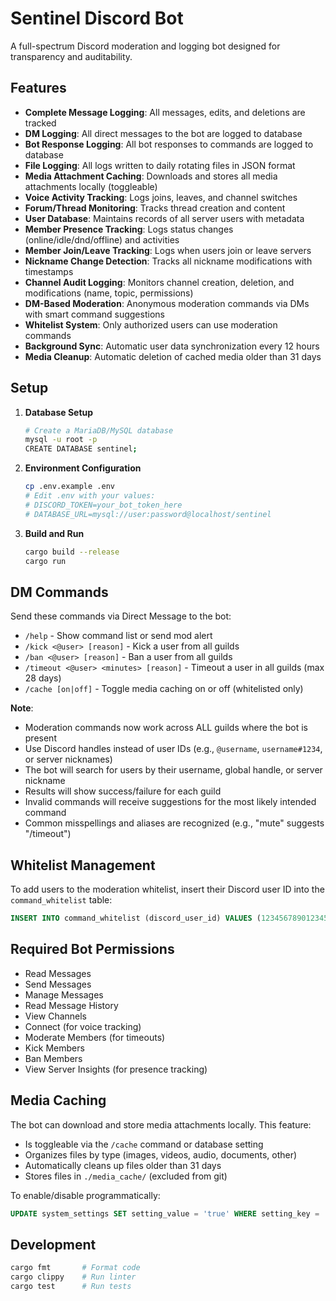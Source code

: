 # Sentinel Discord Bot

A full-spectrum Discord moderation and logging bot designed for transparency and auditability.

## Features

- **Complete Message Logging**: All messages, edits, and deletions are tracked
- **DM Logging**: All direct messages to the bot are logged to database
- **Bot Response Logging**: All bot responses to commands are logged to database
- **File Logging**: All logs written to daily rotating files in JSON format
- **Media Attachment Caching**: Downloads and stores all media attachments locally (toggleable)
- **Voice Activity Tracking**: Logs joins, leaves, and channel switches
- **Forum/Thread Monitoring**: Tracks thread creation and content
- **User Database**: Maintains records of all server users with metadata
- **Member Presence Tracking**: Logs status changes (online/idle/dnd/offline) and activities
- **Member Join/Leave Tracking**: Logs when users join or leave servers
- **Nickname Change Detection**: Tracks all nickname modifications with timestamps
- **Channel Audit Logging**: Monitors channel creation, deletion, and modifications (name, topic, permissions)
- **DM-Based Moderation**: Anonymous moderation commands via DMs with smart command suggestions
- **Whitelist System**: Only authorized users can use moderation commands
- **Background Sync**: Automatic user data synchronization every 12 hours
- **Media Cleanup**: Automatic deletion of cached media older than 31 days

## Setup

1. **Database Setup**
   ```bash
   # Create a MariaDB/MySQL database
   mysql -u root -p
   CREATE DATABASE sentinel;
   ```

2. **Environment Configuration**
   ```bash
   cp .env.example .env
   # Edit .env with your values:
   # DISCORD_TOKEN=your_bot_token_here
   # DATABASE_URL=mysql://user:password@localhost/sentinel
   ```

3. **Build and Run**
   ```bash
   cargo build --release
   cargo run
   ```

## DM Commands

Send these commands via Direct Message to the bot:

- `/help` - Show command list or send mod alert
- `/kick <@user> [reason]` - Kick a user from all guilds
- `/ban <@user> [reason]` - Ban a user from all guilds
- `/timeout <@user> <minutes> [reason]` - Timeout a user in all guilds (max 28 days)
- `/cache [on|off]` - Toggle media caching on or off (whitelisted only)

**Note**: 
- Moderation commands now work across ALL guilds where the bot is present
- Use Discord handles instead of user IDs (e.g., `@username`, `username#1234`, or server nicknames)
- The bot will search for users by their username, global handle, or server nickname
- Results will show success/failure for each guild
- Invalid commands will receive suggestions for the most likely intended command
- Common misspellings and aliases are recognized (e.g., "mute" suggests "/timeout")

## Whitelist Management

To add users to the moderation whitelist, insert their Discord user ID into the `command_whitelist` table:

```sql
INSERT INTO command_whitelist (discord_user_id) VALUES (123456789012345678);
```

## Required Bot Permissions

- Read Messages
- Send Messages
- Manage Messages
- Read Message History
- View Channels
- Connect (for voice tracking)
- Moderate Members (for timeouts)
- Kick Members
- Ban Members
- View Server Insights (for presence tracking)

## Media Caching

The bot can download and store media attachments locally. This feature:

- Is toggleable via the `/cache` command or database setting
- Organizes files by type (images, videos, audio, documents, other)
- Automatically cleans up files older than 31 days
- Stores files in `./media_cache/` (excluded from git)

To enable/disable programmatically:
```sql
UPDATE system_settings SET setting_value = 'true' WHERE setting_key = 'cache_media';
```

## Development

```bash
cargo fmt       # Format code
cargo clippy    # Run linter
cargo test      # Run tests
```